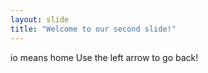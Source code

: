 ```yaml
---
layout: slide
title: "Welcome to our second slide!"
---
```

io means home
Use the left arrow to go back!
